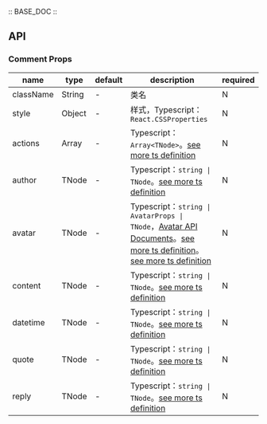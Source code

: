 :: BASE_DOC ::

## API

### Comment Props

name | type | default | description | required
-- | -- | -- | -- | --
className | String | - | 类名 | N
style | Object | - | 样式，Typescript：`React.CSSProperties` | N
actions | Array | - | Typescript：`Array<TNode>`。[see more ts definition](https://github.com/Tencent/omi/blob/master/tdesign/desktop/src/common.ts) | N
author | TNode | - | Typescript：`string \| TNode`。[see more ts definition](https://github.com/Tencent/omi/blob/master/tdesign/desktop/src/common.ts) | N
avatar | TNode | - | Typescript：`string \| AvatarProps \| TNode`，[Avatar API Documents](./avatar?tab=api)。[see more ts definition](https://github.com/Tencent/omi/blob/master/tdesign/desktop/src/common.ts)。[see more ts definition](https://github.com/Tencent/omi/blob/master/tdesign/desktop/src/common/type.ts) | N
content | TNode | - | Typescript：`string \| TNode`。[see more ts definition](https://github.com/Tencent/omi/blob/master/tdesign/desktop/src/common.ts) | N
datetime | TNode | - | Typescript：`string \| TNode`。[see more ts definition](https://github.com/Tencent/omi/blob/master/tdesign/desktop/src/common.ts) | N
quote | TNode | - | Typescript：`string \| TNode`。[see more ts definition](https://github.com/Tencent/omi/blob/master/tdesign/desktop/src/common.ts) | N
reply | TNode | - | Typescript：`string \| TNode`。[see more ts definition](https://github.com/Tencent/omi/blob/master/tdesign/desktop/src/common.ts) | N
